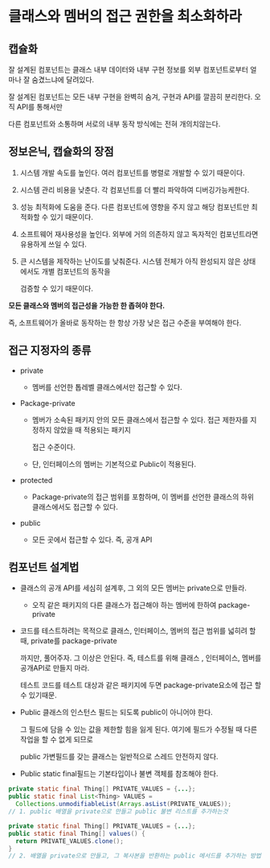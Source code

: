 # 클래스와 멤버의 접근 권한을 최소화하라



## 캡슐화

잘 설계된 컴포넌트는 클래스 내부 데이터와 내부 구현 정보를 외부 컴포넌트로부터 얼마나 잘 숨겼느냐에 달려있다.

잘 설계된 컴포넌트는 모든 내부 구현을 완벽히 숨겨, 구현과 API를 깔끔히 분리한다. 오직 API를 통해서만

다른 컴포넌트와 소통하며 서로의 내부 동작 방식에는 전혀 개의치않는다.



## 정보은닉, 캡슐화의 장점

1. 시스템 개발 속도를 높인다. 여러 컴포넌트를 병렬로 개발할 수 있기 때문이다.

2. 시스템 관리 비용을 낮춘다. 각 컴포넌트를 더 빨리 파악하여 디버깅가능케한다.

3. 성능 최적화에 도움을 준다. 다른 컴포넌트에 영향을 주지 않고 해당 컴포넌트만 최적화할 수 있기 때문이다.

4. 소프트웨어 재사용성을 높인다. 외부에 거의 의존하지 않고 독자적인 컴포넌트라면 유용하게 쓰일 수 있다.

5. 큰 시스템을 제작하는 난이도를 낮춰준다. 시스템 전체가 아직 완성되지 않은 상태에서도 개별 컴포넌트의 동작을

    검증할 수 있기 때문이다.

**모든 클래스와 멤버의 접근성을 가능한 한 좁혀야 한다.**

즉, 소프트웨어가 올바로 동작하는 한 항상 가장 낮은 접근 수준을 부여해야 한다.



## 접근 지정자의 종류

- private

  - 멤버를 선언한 톱레벨 클래스에서만 접근할 수 있다.

- Package-private

  - 멤버가 소속된 패키지 안의 모든 클래스에서 접근할 수 있다. 접근 제한자를 지정하지 않았을 때 적용되는 패키지

    접근 수준이다.

  - 단, 인터페이스의 멤버는 기본적으로 Public이 적용된다.

- protected

  - Package-private의 접근 범위를 포함하며, 이 멤버를 선언한 클래스의 하위 클래스에서도 접근할 수 있다.

- public

  - 모든 곳에서 접근할 수 있다. 즉, 공개 API



## 컴포넌트 설계법

- 클래스의 공개 API를 세심히 설계후, 그 외의 모든 멤버는 private으로 만들라.

  - 오직 같은 패키지의 다른 클래스가 접근해야 하는 멤버에 한하여 package-private

- 코드를 테스트하려는 목적으로 클래스, 인터페이스, 멤버의 접근 범위를 넓히려 할때, private를 package-private

  까지만, 풀어주자. 그 이상은 안된다. 즉, 테스트를 위해 클래스 , 인터페이스, 멤버를 공개API로 만들지 마라.

  테스트 코드를 테스트 대상과 같은 패키지에 두면 package-private요소에 접근 할 수 있기때문.

- Public 클래스의 인스턴스 필드는 되도록 public이 아니어야 한다.

  그 필드에 담을 수 있는 값을 제한할 힘을 잃게 된다. 여기에 필드가 수정될 때 다른 작업을 할 수 없게 되므로

  public 가변필드를 갖는 클래스는 일반적으로 스레드 안전하지 않다.

- Public static final필드는 기본타입이나 불변 객체를 참조해야 한다.

~~~java
private static final Thing[] PRIVATE_VALUES = {...};
public static final List<Thing> VALUES = 
  Collections.unmodifiableList(Arrays.asList(PRIVATE_VALUES));
// 1. public 배열을 private으로 만들고 public 불변 리스트를 추가하는것
~~~

~~~Java
private static final Thing[] PRIVATE_VALUES = {...};
public static final Thing[] values() {
  return PRIVATE_VALUES.clone();
}
// 2. 배열을 private으로 만들고, 그 복사본을 반환하는 public 메서드를 추가하는 방법
~~~



